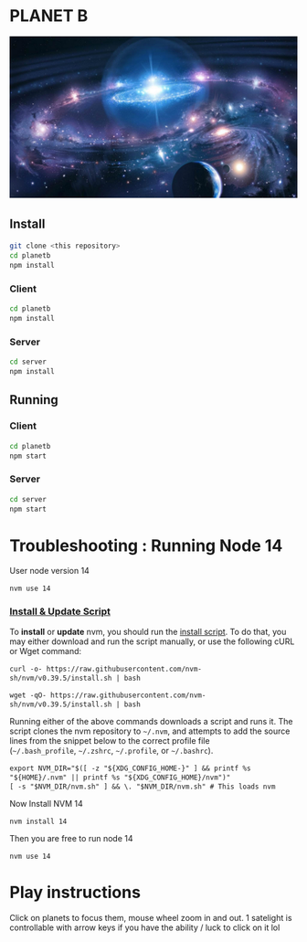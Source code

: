 # PLANET B
![Image of a galaxy and planet](https://github.com/jjwallace/planetb/blob/main/notes/pictures/galaxy.jpg)

## Install

```bash
git clone <this repository>
cd planetb
npm install

```

### Client
```bash
cd planetb
npm install

```

### Server
```bash
cd server
npm install

```

## Running

### Client
```bash
cd planetb
npm start
```

### Server
```bash
cd server
npm start
```

# Troubleshooting : Running Node 14

User node version 14
```
nvm use 14
```

### [Install & Update Script](https://github.com/nvm-sh/nvm#install--update-script)

To **install** or **update** nvm, you should run the [install script](https://github.com/nvm-sh/nvm/blob/v0.39.5/install.sh). To do that, you may either download and run the script manually, or use the following cURL or Wget command:

```shell
curl -o- https://raw.githubusercontent.com/nvm-sh/nvm/v0.39.5/install.sh | bash
```

```shell
wget -qO- https://raw.githubusercontent.com/nvm-sh/nvm/v0.39.5/install.sh | bash
```

Running either of the above commands downloads a script and runs it. The script clones the nvm repository to `~/.nvm`, and attempts to add the source lines from the snippet below to the correct profile file (`~/.bash_profile`, `~/.zshrc`, `~/.profile`, or `~/.bashrc`).

```shell
export NVM_DIR="$([ -z "${XDG_CONFIG_HOME-}" ] && printf %s "${HOME}/.nvm" || printf %s "${XDG_CONFIG_HOME}/nvm")"
[ -s "$NVM_DIR/nvm.sh" ] && \. "$NVM_DIR/nvm.sh" # This loads nvm
```

Now Install NVM 14

```
nvm install 14
```

Then you are free to run node 14
```
nvm use 14
```


# Play instructions

Click on planets to focus them, mouse wheel zoom in and out.
1 satelight is controllable with arrow keys if you have the ability / luck to click on it lol